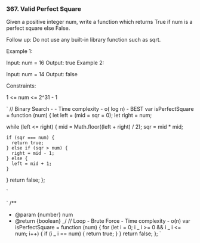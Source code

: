 ### 367. Valid Perfect Square

Given a positive integer num, write a function which returns True if num is a perfect square else False.

Follow up: Do not use any built-in library function such as sqrt.

Example 1:

Input: num = 16
Output: true
Example 2:

Input: num = 14
Output: false

Constraints:

1 <= num <= 2^31 - 1

`
// Binary Search - - Time complexity - o( log n) - BEST
var isPerfectSquare = function (num) {
let left = (mid = sqr = 0);
let right = num;

while (left <= right) {
mid = Math.floor((left + right) / 2);
sqr = mid \* mid;

    if (sqr === num) {
      return true;
    } else if (sqr > num) {
      right = mid - 1;
    } else {
      left = mid + 1;
    }

}
return false;
};

`

`
/\*\*

- @param {number} num
- @return {boolean}
  _/
  // Loop - Brute Force - Time complexity - o(n)
  var isPerfectSquare = function (num) {
  for (let i = 0; i _ i >= 0 && i _ i <= num; i++) {
  if (i _ i == num) {
  return true;
  }
  }
  return false;
  };
  `

